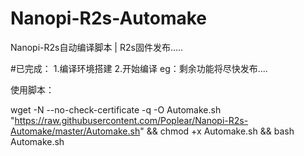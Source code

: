 # Nanopi-R2s-Automake
Nanopi-R2s自动编译脚本 | R2s固件发布.....

#已完成：
       1.编译环境搭建
       2.开始编译
   eg：剩余功能将尽快发布....

使用脚本：

wget -N --no-check-certificate -q -O Automake.sh "https://raw.githubusercontent.com/Poplear/Nanopi-R2s-Automake/master/Automake.sh" && chmod +x Automake.sh && bash Automake.sh

